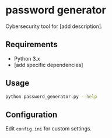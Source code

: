 # password generator
Cybersecurity tool for [add description].

## Requirements
- Python 3.x
- [add specific dependencies]

## Usage
```bash
python password_generator.py --help
```

## Configuration
Edit `config.ini` for custom settings.
